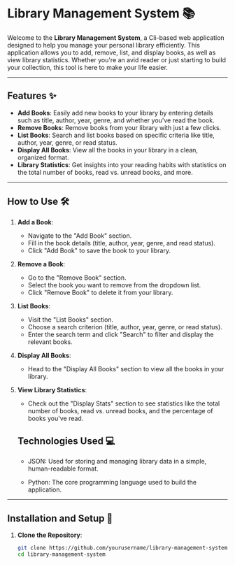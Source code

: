 # Library Management System 📚

Welcome to the **Library Management System**, a Cli-based web application designed to help you manage your personal library efficiently. This application allows you to add, remove, list, and display books, as well as view library statistics. Whether you're an avid reader or just starting to build your collection, this tool is here to make your life easier.

---

## Features ✨

- **Add Books**: Easily add new books to your library by entering details such as title, author, year, genre, and whether you've read the book.
- **Remove Books**: Remove books from your library with just a few clicks.
- **List Books**: Search and list books based on specific criteria like title, author, year, genre, or read status.
- **Display All Books**: View all the books in your library in a clean, organized format.
- **Library Statistics**: Get insights into your reading habits with statistics on the total number of books, read vs. unread books, and more.

---

## How to Use 🛠️

1. **Add a Book**:
   - Navigate to the "Add Book" section.
   - Fill in the book details (title, author, year, genre, and read status).
   - Click "Add Book" to save the book to your library.

2. **Remove a Book**:
   - Go to the "Remove Book" section.
   - Select the book you want to remove from the dropdown list.
   - Click "Remove Book" to delete it from your library.

3. **List Books**:
   - Visit the "List Books" section.
   - Choose a search criterion (title, author, year, genre, or read status).
   - Enter the search term and click "Search" to filter and display the relevant books.

4. **Display All Books**:
   - Head to the "Display All Books" section to view all the books in your library.

5. **View Library Statistics**:
   - Check out the "Display Stats" section to see statistics like the total number of books, read vs. unread books, and the percentage of books you've read.


   ## **Technologies Used 💻**

    - JSON: Used for storing and managing library data in a simple, human-readable format.

    - Python: The core programming language used to build the application.

---

## Installation and Setup 🚀

1. **Clone the Repository**:
   ```bash
   git clone https://github.com/yourusername/library-management-system.git
   cd library-management-system
